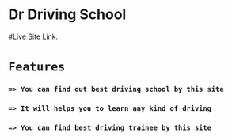 # Dr Driving School

#[Live Site Link](https://dr-driving-school.netlify.app/).

# `Features`

### `=> You can find out best driving school by this site`
### `=> It will helps you to learn any kind of driving`
### `=> You can find best driving trainee by this site`